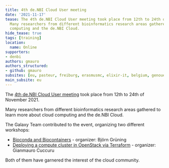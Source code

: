 ```yaml
---
title: 4th de.NBI Cloud User meeting
date: '2021-11-17'
tease: The 4th de.NBI Cloud User meeting took place from 12th to 24th of November 2021.
  Many researchers from different bioinformatics research areas gathered to learn more about cloud
  computing and the de.NBI Cloud.
hide_tease: true
tags: [training]
location:
  name: Online
supporters:
- denbi
authors: gmauro
authors_structured:
- github: gmauro
subsites: [eu, pasteur, freiburg, erasmusmc, elixir-it, belgium, genouest]
main_subsite: eu
---
```


The [4th de.NBI Cloud User meeting](https://events.denbi.de/event/1/) took place from 12th to 24th of November 2021.

Many researchers from different bioinformatics research areas gathered to learn more about cloud computing and the de.NBI Cloud. 

The Galaxy Team contributed to the event, organizing two different workshops:
* [Bioconda and Biocontainers](https://events.denbi.de/event/1/program) - organizer: Björn Grüning
* [Deploying a compute cluster in OpenStack via Terraform](https://events.denbi.de/event/1/program) - organizer: Gianmauro Cuccuru

Both of them have garnered the interest of the cloud community.

